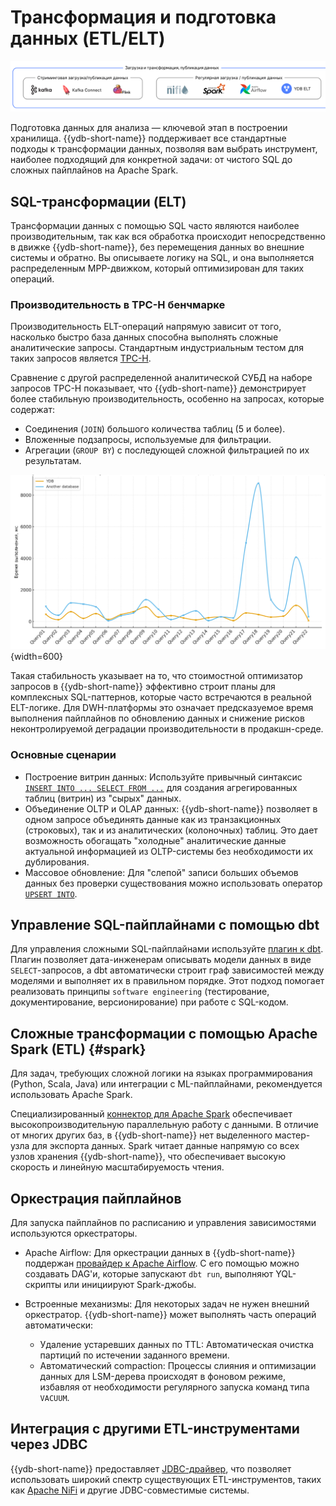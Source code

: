 # Трансформация и подготовка данных (ETL/ELT)

![](_includes/olap_etl.png)

Подготовка данных для анализа — ключевой этап в построении хранилища. {{ydb-short-name}} поддерживает все стандартные подходы к трансформации данных, позволяя вам выбрать инструмент, наиболее подходящий для конкретной задачи: от чистого SQL до сложных пайплайнов на Apache Spark.

## SQL-трансформации (ELT)

Трансформации данных с помощью SQL часто являются наиболее производительным, так как вся обработка происходит непосредственно в движке {{ydb-short-name}}, без перемещения данных во внешние системы и обратно. Вы описываете логику на SQL, и она выполняется распределенным MPP-движком, который оптимизирован для таких операций.

### Производительность в TPC-H бенчмарке

Производительность ELT-операций напрямую зависит от того, насколько быстро база данных способна выполнять сложные аналитические запросы. Стандартным индустриальным тестом для таких запросов является [TPC-H](https://www.tpc.org/tpch/).

Сравнение с другой распределенной аналитической СУБД на наборе запросов TPC-H показывает, что {{ydb-short-name}} демонстрирует более стабильную производительность, особенно на запросах, которые содержат:

- Соединения (`JOIN`) большого количества таблиц (5 и более).
- Вложенные подзапросы, используемые для фильтрации.
- Агрегации (`GROUP BY`) с последующей сложной фильтрацией по их результатам.

![](_includes/ydb_vs_another.png){width=600}

Такая стабильность указывает на то, что стоимостной оптимизатор запросов в {{ydb-short-name}} эффективно строит планы для комплексных SQL-паттернов, которые часто встречаются в реальной ELT-логике. Для DWH-платформы это означает предсказуемое время выполнения пайплайнов по обновлению данных и снижение рисков неконтролируемой деградации производительности в продакшн-среде.

### Основные сценарии

- Построение витрин данных: Используйте привычный синтаксис [`INSERT INTO ... SELECT FROM ...`](../../yql/reference/syntax/insert_into.md) для создания агрегированных таблиц (витрин) из "сырых" данных.
- Объединение OLTP и OLAP данных: {{ydb-short-name}} позволяет в одном запросе объединять данные как из транзакционных (строковых), так и из аналитических (колоночных) таблиц. Это дает возможность обогащать "холодные" аналитические данные актуальной информацией из OLTP-системы без необходимости их дублирования.
- Массовое обновление: Для "слепой" записи больших объемов данных без проверки существования можно использовать оператор [`UPSERT INTO`](../../yql/reference/syntax/upsert_into.md).

## Управление SQL-пайплайнами с помощью dbt

Для управления сложными SQL-пайплайнами используйте [плагин к dbt](../../integrations/migration/dbt.md). Плагин позволяет дата-инженерам описывать модели данных в виде `SELECT`-запросов, а dbt автоматически строит граф зависимостей между моделями и выполняет их в правильном порядке. Этот подход помогает реализовать принципы `software engineering` (тестирование, документирование, версионирование) при работе с SQL-кодом.

## Сложные трансформации с помощью Apache Spark (ETL) {#spark}

Для задач, требующих сложной логики на языках программирования (Python, Scala, Java) или интеграции с ML-пайплайнами, рекомендуется использовать Apache Spark.

Специализированный [коннектор для Apache Spark](../../integrations/ingestion/spark.md) обеспечивает высокопроизводительную параллельную работу с данными. В отличие от многих других баз, в {{ydb-short-name}} нет выделенного мастер-узла для экспорта данных. Spark читает данные напрямую со всех узлов хранения {{ydb-short-name}}, что обеспечивает высокую скорость и линейную масштабируемость чтения.

## Оркестрация пайплайнов

Для запуска пайплайнов по расписанию и управления зависимостями используются оркестраторы.

- Apache Airflow: Для оркестрации данных в {{ydb-short-name}} поддержан [провайдер к Apache Airflow](../../integrations/orchestration/airflow.md). С его помощью можно создавать DAG'и, которые запускают `dbt run`, выполняют YQL-скрипты или инициируют Spark-джобы.
- Встроенные механизмы: Для некоторых задач не нужен внешний оркестратор. {{ydb-short-name}} может выполнять часть операций автоматически:

    - Удаление устаревших данных по TTL: Автоматическая очистка партиций по истечении заданного времени.
    - Автоматический сompaction: Процессы слияния и оптимизации данных для LSM-дерева происходят в фоновом режиме, избавляя от необходимости регулярного запуска команд типа `VACUUM`.

## Интеграция с другими ETL-инструментами через JDBC

{{ydb-short-name}} предоставляет [JDBC-драйвер](../../reference/languages-and-apis/jdbc-driver/index.md), что позволяет использовать широкий спектр существующих ETL-инструментов, таких как [Apache NiFi](https://nifi.apache.org/) и другие JDBC-совместимые системы.

